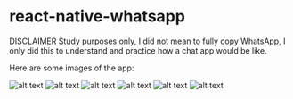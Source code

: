 # react-native-whatsapp
 
DISCLAIMER
Study purposes only, I did not mean to fully copy WhatsApp, I only did this to understand and practice how a chat app would be like.

Here are some images of the app:

![alt text](https://raw.githubusercontent.com/RaFaTEOLI/react-native-whatsapp/master/project-imgs/Welcome.png)
![alt text](https://raw.githubusercontent.com/RaFaTEOLI/react-native-whatsapp/master/project-imgs/Login.png)
![alt text](https://raw.githubusercontent.com/RaFaTEOLI/react-native-whatsapp/master/project-imgs/SignUp.png)
![alt text](https://raw.githubusercontent.com/RaFaTEOLI/react-native-whatsapp/master/project-imgs/Chats.png)
![alt text](https://raw.githubusercontent.com/RaFaTEOLI/react-native-whatsapp/master/project-imgs/Contacts.png)
![alt text](https://raw.githubusercontent.com/RaFaTEOLI/react-native-whatsapp/master/project-imgs/RealTimeChat.png)
